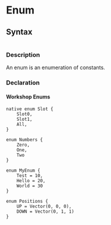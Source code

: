 # Enum

## Syntax

```
```

### Description

An enum is an enumeration of constants.

### Declaration

#### Workshop Enums

```
native enum Slot {
    Slot0,
    Slot1,
    All,
}
```

```
enum Numbers {
    Zero,
    One,
    Two
}

enum MyEnum {
    Test = 10,
    Hello = 20,
    World = 30
}

enum Positions {
    UP = Vector(0, 0, 0),
    DOWN = Vector(0, 1, 1)
}
```